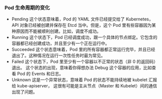 ### Pod 生命周期的变化
- Pending
  这个状态意味着，Pod 的 YAML 文件已经提交给了 Kubernetes，
  API 对象已经被创建并保存在 Etcd 当中。但是，这个 Pod 里有些容器因为某种原因而不能被顺利创建。比如，调度不成功。
- Running
  这个状态下，Pod 已经调度成功，跟一个具体的节点绑定。它包含的容器都已经创建成功，并且至少有一个正在运行中。
- Succeeded
  这个状态意味着，Pod 里的所有容器都正常运行完毕，并且已经退出了。这种情况在运行一次性任务时最为常见。
- Failed
  这个状态下，Pod 里至少有一个容器以不正常的状态（非 0 的返回码）退出。
  这个状态的出现，意味着你得想办法 Debug 这个容器的应用，比如查看 Pod 的 Events 和日志。
- Unknown
  这是一个异常状态，意味着 Pod 的状态不能持续地被 kubelet 汇报给 kube-apiserver，
  这很有可能是主从节点（Master 和 Kubelet）间的通信出现了问题。


